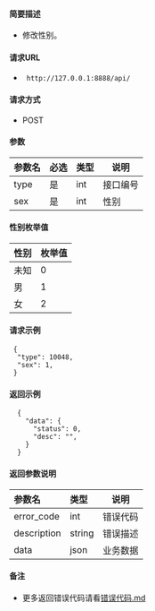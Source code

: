 
#### 简要描述

- 修改性别。

#### 请求URL
- ` http://127.0.0.1:8888/api/`
  
#### 请求方式
- POST 

#### 参数

| 参数名  | 必选 | 类型  | 说明   |   
|:-----|:---|:----|------|   
| type | 是  | int | 接口编号 |   
| sex  | 是  | int | 性别   |   

#### 性别枚举值

| 性别 | 枚举值 |   
|:---|:----|   
| 未知 | 0   |   
| 男  | 1   |   
| 女  | 2   |   

#### 请求示例

```
 {
  "type": 10048,
  "sex": 1,
 } 
```

#### 返回示例 

``` 
  {
    "data": {
      "status": 0,
      "desc": "",
    }
  }
```

#### 返回参数说明 

| 参数名         | 类型     | 说明   |   
|:------------|:-------|------|   
| error_code  | int    | 错误代码 |   
| description | string | 错误描述 |   
| data        | json   | 业务数据 |   

#### 备注 

- 更多返回错误代码请看[错误代码.md](../错误代码.md)






